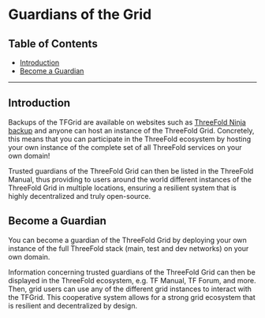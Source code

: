 <h1> Guardians of the Grid </h1>

<h2>Table of Contents</h2>

- [Introduction](#introduction)
- [Become a Guardian](#become-a-guardian)

***

## Introduction

Backups of the TFGrid are available on websites such as [ThreeFold Ninja backup](https://dashboard.bknd1.ninja.tf/) and anyone can host an instance of the ThreeFold Grid. Concretely, this means that you can participate in the ThreeFold ecosystem by hosting your own instance of the complete set of all ThreeFold services on your own domain! 

Trusted guardians of the ThreeFold Grid can then be listed in the ThreeFold Manual, thus providing to users around the world different instances of the ThreeFold Grid in multiple locations, ensuring a resilient system that is highly decentralized and truly open-source.

## Become a Guardian

You can become a guardian of the ThreeFold Grid by deploying your own instance of the full ThreeFold stack (main, test and dev networks) on your own domain.

Information concerning trusted guardians of the ThreeFold Grid can then be displayed in the ThreeFold ecosystem, e.g. TF Manual, TF Forum, and more. Then, grid users can use any of the different grid instances to interact with the TFGrid. This cooperative system allows for a strong grid ecosystem that is resilient and decentralized by design.